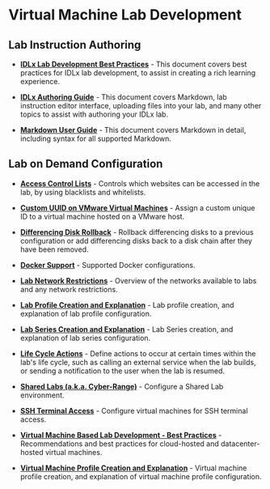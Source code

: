 # Virtual Machine Lab Development

## Lab Instruction Authoring

- [**IDLx Lab Development Best Practices**](/lod/idlx-development-best-practices.md) - This document covers best practices for IDLx lab development, to assist in creating a rich learning experience.

- [**IDLx Authoring Guide**](../../guides/idl2/idlv2-authoring-guide-and-best-practice.md) - This document covers Markdown, lab instruction editor interface, uploading files into your lab, and many other topics to assist with authoring your IDLx lab.

- [**Markdown User Guide**](../../guides/idl2/markdown-user-guide.md) - This document covers Markdown in detail, including syntax for all supported Markdown.

## Lab on Demand Configuration

* [**Access Control Lists**](/lod/access-control-lists.md) - Controls which websites can be accessed in the lab, by using blacklists and whitelists. 

- [**Custom UUID on VMware Virtual Machines**](/lod/uuid.md) - Assign a custom unique ID to a virtual machine hosted on a VMware host.

* [**Differencing Disk Rollback**](/lod/differencing-disks.md) - Rollback differencing disks to a previous configuration or add differencing disks back to a disk chain after they have been removed.

* [**Docker Support**](/lod/docker.md) - Supported Docker configurations.

* [**Lab Network Restrictions**](/lod/lab-networks.md) - Overview of the networks available to labs and any network restrictions. 

* [**Lab Profile Creation and Explanation**](/lod/feature-focus/lab-profiles/create.md) - Lab profile creation, and explanation of lab profile configuration.

* [**Lab Series Creation and Explanation**](/lod/lab-series.md) - Lab Series creation, and explanation of lab series configuration.

* [**Life Cycle Actions**](/lod/life-cycle-actions.md) - Define actions to occur at certain times within the lab's life cycle, such as calling an external service when the lab builds, or sending a notification to the user when the lab is resumed. 

* [**Shared Labs (a.k.a. Cyber-Range)**](/guides/sl/sharedlabs.md) - Configure a Shared Lab environment.

* [**SSH Terminal Access**](/lod/terminal-access.md) - Configure virtual machines for SSH terminal access. 

* [**Virtual Machine Based Lab Development - Best Practices**](/lod/vm-based-lab-build-best-practices.md) - Recommendations and best practices for cloud-hosted and datacenter-hosted virtual machines.

* [**Virtual Machine Profile Creation and Explanation**](/lod/vm-profiles.md) - Virtual machine profile creation, and explanation of virtual machine profile configuration.

